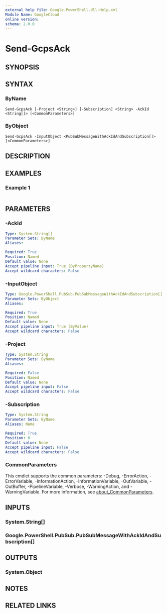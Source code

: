 ```yaml
---
external help file: Google.PowerShell.dll-Help.xml
Module Name: GoogleCloud
online version:
schema: 2.0.0
---
```


# Send-GcpsAck

## SYNOPSIS


## SYNTAX

### ByName
```
Send-GcpsAck [-Project <String>] [-Subscription] <String> -AckId <String[]> [<CommonParameters>]
```

### ByObject
```
Send-GcpsAck -InputObject <PubSubMessageWithAckIdAndSubscription[]> [<CommonParameters>]
```

## DESCRIPTION


## EXAMPLES

### Example 1
```powershell

```



## PARAMETERS

### -AckId


```yaml
Type: System.String[]
Parameter Sets: ByName
Aliases:

Required: True
Position: Named
Default value: None
Accept pipeline input: True (ByPropertyName)
Accept wildcard characters: False
```

### -InputObject


```yaml
Type: Google.PowerShell.PubSub.PubSubMessageWithAckIdAndSubscription[]
Parameter Sets: ByObject
Aliases:

Required: True
Position: Named
Default value: None
Accept pipeline input: True (ByValue)
Accept wildcard characters: False
```

### -Project


```yaml
Type: System.String
Parameter Sets: ByName
Aliases:

Required: False
Position: Named
Default value: None
Accept pipeline input: False
Accept wildcard characters: False
```

### -Subscription


```yaml
Type: System.String
Parameter Sets: ByName
Aliases: Name

Required: True
Position: 0
Default value: None
Accept pipeline input: False
Accept wildcard characters: False
```

### CommonParameters
This cmdlet supports the common parameters: -Debug, -ErrorAction, -ErrorVariable, -InformationAction, -InformationVariable, -OutVariable, -OutBuffer, -PipelineVariable, -Verbose, -WarningAction, and -WarningVariable. For more information, see [about_CommonParameters](http://go.microsoft.com/fwlink/?LinkID=113216).

## INPUTS

### System.String[]

### Google.PowerShell.PubSub.PubSubMessageWithAckIdAndSubscription[]

## OUTPUTS

### System.Object
## NOTES

## RELATED LINKS
